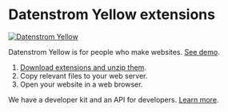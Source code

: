 Datenstrom Yellow extensions
============================
[![Datenstrom Yellow](https://raw.githubusercontent.com/datenstrom/yellow-developers/master/media/images/datenstrom-yellow-en.jpg)](https://datenstrom.se/yellow/)

Datenstrom Yellow is for people who make websites. [See demo](https://developers.datenstrom.se/).

1. [Download extensions and unzip them](https://github.com/datenstrom/yellow-extensions/archive/master.zip).  
2. Copy relevant files to your web server.  
3. Open your website in a web browser.

We have a developer kit and an API for developers. [Learn more](https://developers.datenstrom.se/help/).
